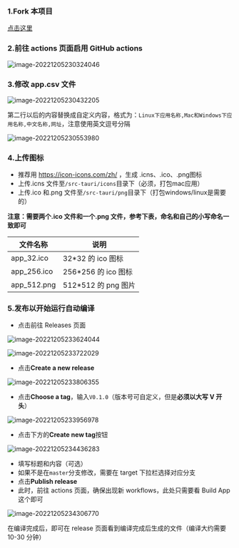 ### 1.Fork 本项目

[点击这里](https://github.com/tw93/Pake/fork)

### 2.前往 actions 页面启用 GitHub actions

![image-20221205230324046](https://cdn.fliggy.com/upic/oLh5MY.png)

### 3.修改 app.csv 文件

![image-20221205230432205](https://cdn.fliggy.com/upic/yT0k9N.png)

第二行以后的内容替换成自定义内容，格式为：`Linux下应用名称,Mac和Windows下应用名称,中文名称,网址`，注意使用英文逗号分隔

![image-20221205230553980](https://cdn.fliggy.com/upic/lKRei1.png)

### 4.上传图标
- 推荐用 <https://icon-icons.com/zh/> ，生成 .icns、.ico、.png图标
- 上传.icns 文件至`/src-tauri/icons`目录下（必须，打包mac应用）
- 上传.ico 和.png 文件至`/src-tauri/png`目录下（打包windows/linux是需要的）

**注意：需要两个.ico 文件和一个.png 文件，参考下表，命名和自己的小写命名一致即可**

| 文件名称    | 说明                 |
| ----------- | -------------------- |
| app_32.ico  | 32\*32 的 ico 图标   |
| app_256.ico | 256\*256 的 ico 图标 |
| app_512.png | 512\*512 的 png 图片 |

### 5.发布以开始运行自动编译

- 点击前往 Releases 页面

![image-20221205233624044](https://gw.alipayobjects.com/zos/k/pake/assets/image-20221205233624044.png)

![image-20221205233722029](https://gw.alipayobjects.com/zos/k/pake/assets/image-20221205233722029.png)

- 点击**Create a new release**

![image-20221205233806355](https://gw.alipayobjects.com/zos/k/pake/assets/image-20221205233806355.png)

- 点击**Choose a tag**，输入`V0.1.0`（版本号可自定义，但是**必须以大写 V 开头**）

![image-20221205233956978](https://gw.alipayobjects.com/zos/k/pake/assets/image-20221205233956978.png)

- 点击下方的**Create new tag**按钮

![image-20221205234436283](https://gw.alipayobjects.com/zos/k/pake/assets/image-20221205234436283.png)

- 填写标题和内容（可选）
- 如果不是在`master`分支修改，需要在 target 下拉栏选择对应分支
- 点击**Publish release**
- 此时，前往 actions 页面，确保出现新 workflows，此处只需要看 Build App 这个即可

![image-20221205234306770](https://cdn.fliggy.com/upic/uwPGFk.png)

在编译完成后，即可在 release 页面看到编译完成后生成的文件（编译大约需要 10-30 分钟）
